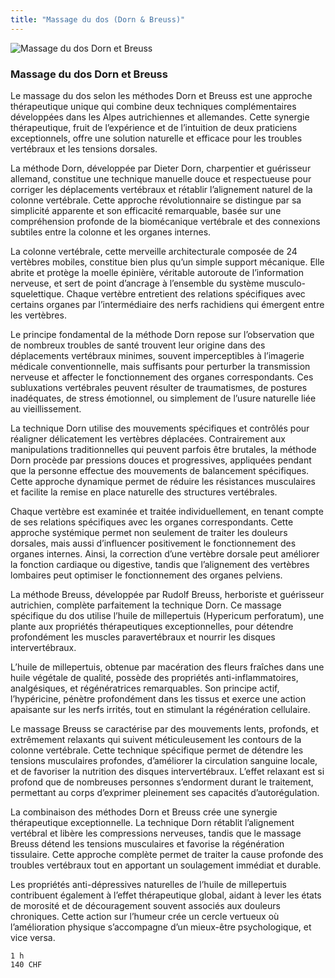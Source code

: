 ```yaml
---
title: "Massage du dos (Dorn & Breuss)"
---
```


![Massage du dos Dorn et Breuss](./images/massage-dos.webp)

### Massage du dos Dorn et Breuss

Le massage du dos selon les méthodes Dorn et Breuss est une approche thérapeutique unique qui combine deux techniques complémentaires développées dans les Alpes autrichiennes et allemandes. Cette synergie thérapeutique, fruit de l’expérience et de l’intuition de deux praticiens exceptionnels, offre une solution naturelle et efficace pour les troubles vertébraux et les tensions dorsales.

La méthode Dorn, développée par Dieter Dorn, charpentier et guérisseur allemand, constitue une technique manuelle douce et respectueuse pour corriger les déplacements vertébraux et rétablir l’alignement naturel de la colonne vertébrale. Cette approche révolutionnaire se distingue par sa simplicité apparente et son efficacité remarquable, basée sur une compréhension profonde de la biomécanique vertébrale et des connexions subtiles entre la colonne et les organes internes.

La colonne vertébrale, cette merveille architecturale composée de 24 vertèbres mobiles, constitue bien plus qu’un simple support mécanique. Elle abrite et protège la moelle épinière, véritable autoroute de l’information nerveuse, et sert de point d’ancrage à l’ensemble du système musculo-squelettique. Chaque vertèbre entretient des relations spécifiques avec certains organes par l’intermédiaire des nerfs rachidiens qui émergent entre les vertèbres.

Le principe fondamental de la méthode Dorn repose sur l’observation que de nombreux troubles de santé trouvent leur origine dans des déplacements vertébraux minimes, souvent imperceptibles à l’imagerie médicale conventionnelle, mais suffisants pour perturber la transmission nerveuse et affecter le fonctionnement des organes correspondants. Ces subluxations vertébrales peuvent résulter de traumatismes, de postures inadéquates, de stress émotionnel, ou simplement de l’usure naturelle liée au vieillissement.

La technique Dorn utilise des mouvements spécifiques et contrôlés pour réaligner délicatement les vertèbres déplacées. Contrairement aux manipulations traditionnelles qui peuvent parfois être brutales, la méthode Dorn procède par pressions douces et progressives, appliquées pendant que la personne effectue des mouvements de balancement spécifiques. Cette approche dynamique permet de réduire les résistances musculaires et facilite la remise en place naturelle des structures vertébrales.

Chaque vertèbre est examinée et traitée individuellement, en tenant compte de ses relations spécifiques avec les organes correspondants. Cette approche systémique permet non seulement de traiter les douleurs dorsales, mais aussi d’influencer positivement le fonctionnement des organes internes. Ainsi, la correction d’une vertèbre dorsale peut améliorer la fonction cardiaque ou digestive, tandis que l’alignement des vertèbres lombaires peut optimiser le fonctionnement des organes pelviens.

La méthode Breuss, développée par Rudolf Breuss, herboriste et guérisseur autrichien, complète parfaitement la technique Dorn. Ce massage spécifique du dos utilise l’huile de millepertuis (Hypericum perforatum), une plante aux propriétés thérapeutiques exceptionnelles, pour détendre profondément les muscles paravertébraux et nourrir les disques intervertébraux.

L’huile de millepertuis, obtenue par macération des fleurs fraîches dans une huile végétale de qualité, possède des propriétés anti-inflammatoires, analgésiques, et régénératrices remarquables. Son principe actif, l’hypéricine, pénètre profondément dans les tissus et exerce une action apaisante sur les nerfs irrités, tout en stimulant la régénération cellulaire.

Le massage Breuss se caractérise par des mouvements lents, profonds, et extrêmement relaxants qui suivent méticuleusement les contours de la colonne vertébrale. Cette technique spécifique permet de détendre les tensions musculaires profondes, d’améliorer la circulation sanguine locale, et de favoriser la nutrition des disques intervertébraux. L’effet relaxant est si profond que de nombreuses personnes s’endorment durant le traitement, permettant au corps d’exprimer pleinement ses capacités d’autorégulation.

La combinaison des méthodes Dorn et Breuss crée une synergie thérapeutique exceptionnelle. La technique Dorn rétablit l’alignement vertébral et libère les compressions nerveuses, tandis que le massage Breuss détend les tensions musculaires et favorise la régénération tissulaire. Cette approche complète permet de traiter la cause profonde des troubles vertébraux tout en apportant un soulagement immédiat et durable.

Les propriétés anti-dépressives naturelles de l’huile de millepertuis contribuent également à l’effet thérapeutique global, aidant à lever les états de morosité et de découragement souvent associés aux douleurs chroniques. Cette action sur l’humeur crée un cercle vertueux où l’amélioration physique s’accompagne d’un mieux-être psychologique, et vice versa.

```
1 h
140 CHF
```
